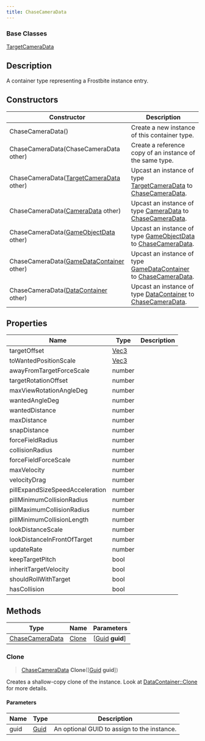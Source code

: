 ```yaml
---
title: ChaseCameraData
---
```

### Base Classes

[TargetCameraData](TargetCameraData)

## Description

A container type representing a Frostbite instance entry.

## Constructors

| Constructor                                                                | Description                                                                                                           |
| -------------------------------------------------------------------------- | --------------------------------------------------------------------------------------------------------------------- |
| ChaseCameraData()                                                          | Create a new instance of this container type.                                                                         |
| ChaseCameraData(ChaseCameraData other)                                     | Create a reference copy of an instance of the same type.                                                              |
| ChaseCameraData([TargetCameraData](TargetCameraData) other)                | Upcast an instance of type [TargetCameraData](TargetCameraData) to [ChaseCameraData](ChaseCameraData).                |
| ChaseCameraData([CameraData](CameraData) other)                            | Upcast an instance of type [CameraData](CameraData) to [ChaseCameraData](ChaseCameraData).                            |
| ChaseCameraData([GameObjectData](GameObjectData) other)                    | Upcast an instance of type [GameObjectData](GameObjectData) to [ChaseCameraData](ChaseCameraData).                    |
| ChaseCameraData([GameDataContainer](GameDataContainer) other)              | Upcast an instance of type [GameDataContainer](GameDataContainer) to [ChaseCameraData](ChaseCameraData).              |
| ChaseCameraData([DataContainer](/vext/ref/shared/class/datacontainer) other) | Upcast an instance of type [DataContainer](/vext/ref/shared/class/datacontainer) to [ChaseCameraData](ChaseCameraData). |

## Properties

| Name                            | Type                              | Description |
| ------------------------------- | --------------------------------- | ----------- |
| targetOffset                    | [Vec3](/vext/ref/shared/class/vec3) |             |
| toWantedPositionScale           | [Vec3](/vext/ref/shared/class/vec3) |             |
| awayFromTargetForceScale        | number                            |             |
| targetRotationOffset            | number                            |             |
| maxViewRotationAngleDeg         | number                            |             |
| wantedAngleDeg                  | number                            |             |
| wantedDistance                  | number                            |             |
| maxDistance                     | number                            |             |
| snapDistance                    | number                            |             |
| forceFieldRadius                | number                            |             |
| collisionRadius                 | number                            |             |
| forceFieldForceScale            | number                            |             |
| maxVelocity                     | number                            |             |
| velocityDrag                    | number                            |             |
| pillExpandSizeSpeedAcceleration | number                            |             |
| pillMinimumCollisionRadius      | number                            |             |
| pillMaximumCollisionRadius      | number                            |             |
| pillMinimumCollisionLength      | number                            |             |
| lookDistanceScale               | number                            |             |
| lookDistanceInFrontOfTarget     | number                            |             |
| updateRate                      | number                            |             |
| keepTargetPitch                 | bool                              |             |
| inheritTargetVelocity           | bool                              |             |
| shouldRollWithTarget            | bool                              |             |
| hasCollision                    | bool                              |             |

## Methods

| Type                               | Name            | Parameters                                     |
| ---------------------------------- | --------------- | ---------------------------------------------- |
| [ChaseCameraData](ChaseCameraData) | [Clone](#clone) | \[[Guid](/vext/ref/shared/class/guid) **guid**\] |

### Clone

> [ChaseCameraData](ChaseCameraData) **Clone**(\[[Guid](/vext/ref/shared/class/guid) **guid**\])

Creates a shallow-copy clone of the instance. Look at [DataContainer::Clone](/vext/ref/shared/class/datacontainer#clone) for more details.

#### Parameters

| Name | Type         | Description                                 |
| ---- | ------------ | ------------------------------------------- |
| guid | [Guid](Guid) | An optional GUID to assign to the instance. |
